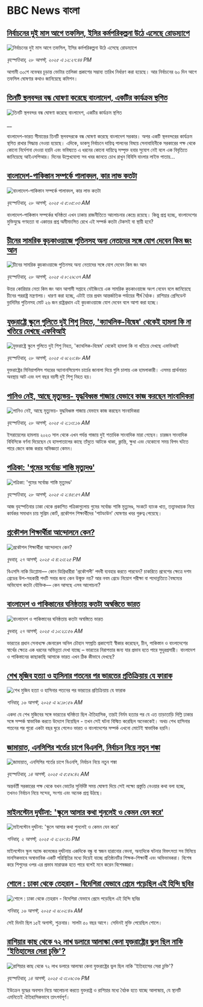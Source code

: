 # BBC News বাংলা## [নির্বাচনের দুই মাস আগে তফসিল, ইসির কর্মপরিকল্পনা উঠে এসেছে রোডম্যাপে](https://www.bbc.com/bengali/articles/c2en0plz782o?at_medium=RSS&at_campaign=rss?at_campaign=githubrss)![নির্বাচনের দুই মাস আগে তফসিল, ইসির কর্মপরিকল্পনা উঠে এসেছে রোডম্যাপে](https://ichef.bbci.co.uk/ace/ws/240/cpsprodpb/5444/live/906a76b0-8403-11f0-9cf6-cbf3e73ce2b9.jpg)_বৃহস্পতিবার, ২৮ আগস্ট, ২০২৫ এ ১২:২৭:৪৪ PM_আগামী ৩০শে নভেম্বর চূড়ান্ত ভোটার তালিকা প্রকাশের সম্ভাব্য তারিখ নির্ধারণ করা হয়েছে। আর নির্বাচনের ৬০ দিন আগে তফসিল ঘোষণার কথাও জানিয়েছে কমিশন।## [তিনটি স্থলবন্দর বন্ধ ঘোষণা করেছে বাংলাদেশ, একটির কার্যক্রম স্থগিত](https://www.bbc.co.uk/bengali/live/c4gj5kjg4w3t?at_medium=RSS&at_campaign=rss?at_campaign=githubrss)![তিনটি স্থলবন্দর বন্ধ ঘোষণা করেছে বাংলাদেশ, একটির কার্যক্রম স্থগিত](https://ichef.bbci.co.uk/ace/standard/240/cpsprodpb/cb42/live/81678570-840a-11f0-9cf6-cbf3e73ce2b9.jpg)__বাংলাদেশ-ভারত সীমান্তের তিনটি স্থলবন্দরকে বন্ধ ঘোষণা করেছে বাংলাদেশ সরকার। অপর একটি স্থলবন্দরের কার্যক্রম স্থগিত রাখার সিদ্ধান্ত নেওয়া হয়েছে। এদিকে, ডাকসু নির্বাচনে দায়িত্ব পালনের বিষয়ে সেনাবাহিনীকে সরকারের পক্ষ থেকে কোনো নির্দেশনা দেওয়া হয়নি এবং ভবিষ্যতে এ ধরনের কোনো দায়িত্বে সম্পৃক্ত হবার সুযোগ নেই বলে এক বিবৃতিতে জানিয়েছে আইএসপিআর। দিনের উল্লেখযোগ্য সব খবর জানতে চোখ রাখুন বিবিসি বাংলার লাইভ পাতায়...## [বাংলাদেশ-পাকিস্তান সম্পর্কে পালাবদল, কার লাভ কতটা](https://www.bbc.com/bengali/articles/cjr1xy75nwxo?at_medium=RSS&at_campaign=rss?at_campaign=githubrss)![বাংলাদেশ-পাকিস্তান সম্পর্কে পালাবদল, কার লাভ কতটা](https://ichef.bbci.co.uk/ace/ws/240/cpsprodpb/a61e/live/d95888c0-8391-11f0-ab3e-bd52082cd0ae.jpg)_বৃহস্পতিবার, ২৮ আগস্ট, ২০২৫ এ ৫:০৫:০৩ AM_বাংলাদেশ-পাকিস্তান সম্পর্কের ঘনিষ্ঠতা এখন ঢাকায় রাজনীতিতে আলোচনার কেন্দ্রে রয়েছে। কিন্তু প্রশ্ন হচ্ছে, বাংলাদেশের মুক্তিযুদ্ধে গণহত্যা বা একাত্তর প্রশ্ন অমীমাংসিত রেখে এই সম্পর্ক কতটা টেকসই বা স্থায়ী হবে?## [চীনের সামরিক কুচকাওয়াজে পুতিনসহ অন্য নেতাদের সঙ্গে যোগ দেবেন কিম জং আন](https://www.bbc.com/bengali/articles/c3dp7r990n1o?at_medium=RSS&at_campaign=rss?at_campaign=githubrss)![চীনের সামরিক কুচকাওয়াজে পুতিনসহ অন্য নেতাদের সঙ্গে যোগ দেবেন কিম জং আন](https://ichef.bbci.co.uk/ace/ws/240/cpsprodpb/4ef0/live/949af310-83d9-11f0-83cc-c5da98c419b8.jpg)_বৃহস্পতিবার, ২৮ আগস্ট, ২০২৫ এ ৮:২৯:৩৭ AM_উত্তর কোরিয়ার নেতা কিম জং আন আগামী সপ্তাহে বেইজিংয়ে এক সামরিক কুচকাওয়াজে অংশ নেবেন বলে জানিয়েছে চীনের পররাষ্ট্র মন্ত্রণালয়। ধারণা করা হচ্ছে, এটাই তার প্রথম আন্তর্জাতিক পর্যায়ের শীর্ষ বৈঠক। রাশিয়ার প্রেসিডেন্ট ভ্লাদিমির পুতিনসহ মোট ২৬ জন রাষ্ট্রপ্রধান এই কুচকাওয়াজে যোগ দেবেন বলে আশা করা হচ্ছে।## [যুক্তরাষ্ট্রে স্কুলে গুলিতে দুই শিশু নিহত, 'ক্যাথলিক-বিদ্বেষ' থেকেই হামলা কি না খতিয়ে দেখছে এফবিআই](https://www.bbc.com/bengali/articles/cewy90gxq8ro?at_medium=RSS&at_campaign=rss?at_campaign=githubrss)![যুক্তরাষ্ট্রে স্কুলে গুলিতে দুই শিশু নিহত, 'ক্যাথলিক-বিদ্বেষ' থেকেই হামলা কি না খতিয়ে দেখছে এফবিআই](https://ichef.bbci.co.uk/ace/ws/240/cpsprodpb/8820/live/d2bd4690-83be-11f0-b385-d380af23fc16.jpg)_বৃহস্পতিবার, ২৮ আগস্ট, ২০২৫ এ ৬:২০:৪৮ AM_যুক্তরাষ্ট্রের মিনিয়াপলিস শহরের অ্যানানসিয়েশন চার্চের জানালা দিয়ে গুলি চালায় এক হামলাকারী। এসময় প্রার্থনারত অবস্থায় আট এবং দশ বছর বয়সী দুই শিশু নিহত হয়।## [পানিও নেই, আছে মৃত্যুভয়- যুদ্ধবিধ্বস্ত গাজায় যেভাবে কাজ করছেন সাংবাদিকরা](https://www.bbc.com/bengali/articles/c2l7q5v9l57o?at_medium=RSS&at_campaign=rss?at_campaign=githubrss)![পানিও নেই, আছে মৃত্যুভয়- যুদ্ধবিধ্বস্ত গাজায় যেভাবে কাজ করছেন সাংবাদিকরা](https://ichef.bbci.co.uk/ace/ws/240/cpsprodpb/a986/live/fc2f50b0-8335-11f0-a34f-318be3fb0481.jpg)_বৃহস্পতিবার, ২৮ আগস্ট, ২০২৫ এ ২:১৩:১৬ AM_ইসরায়েলের হামলায় ২০২৩ সাল থেকে এখন পর্যন্ত গাজায় দুই শতাধিক সাংবাদিক মারা গেছেন। চারজন সাংবাদিক বিবিসিকে বর্ণনা দিয়েছেন যে হাসপাতালের কাছে তাঁবুতে আটকে থাকা, ক্লান্তি, ক্ষুধা এবং যেকোনো সময় বিপদ ঘটতে পারে জেনে কাজ করার অভিজ্ঞতা কেমন।## [পত্রিকা: 'গুমের সর্বোচ্চ শাস্তি মৃত্যুদণ্ড'](https://www.bbc.com/bengali/articles/cm21r3v34pro?at_medium=RSS&at_campaign=rss?at_campaign=githubrss)![পত্রিকা: 'গুমের সর্বোচ্চ শাস্তি মৃত্যুদণ্ড'](https://ichef.bbci.co.uk/ace/ws/240/cpsprodpb/6b2a/live/ea9352b0-83b8-11f0-aaba-17deb02f57ed.jpg)_বৃহস্পতিবার, ২৮ আগস্ট, ২০২৫ এ ২:৪৫:৫৭ AM_আজ বৃহস্পতিবার ঢাকা থেকে প্রকাশিত পত্রিকাগুলোয় গুমের সর্বোচ্চ শাস্তি মৃত্যুদণ্ড, সংকটে ব্যাংক খাত, তত্ত্বাবধায়ক নিয়ে কার্যকর সমাধান চায় সুপ্রিম কোর্ট, প্রকৌশল শিক্ষার্থীদের 'শাটডাউন' ঘোষণার খবর গুরুত্ব পেয়েছে।## [ প্রকৌশল শিক্ষার্থীরা আন্দোলনে কেন?](https://www.bbc.com/bengali/articles/czxpz6vn140o?at_medium=RSS&at_campaign=rss?at_campaign=githubrss)![ প্রকৌশল শিক্ষার্থীরা আন্দোলনে কেন?](https://ichef.bbci.co.uk/ace/ws/240/cpsprodpb/b738/live/25452770-8365-11f0-83cc-c5da98c419b8.jpg)_বুধবার, ২৭ আগস্ট, ২০২৫ এ ৪:২৩:২৫ PM_বিএসসি নাকি ডিপ্লোমা–– কোন ডিগ্রিধারীরা 'প্রকৌশলী' পদবী ব্যবহার করতে পারবেন? চাকরিতে প্রবেশের ক্ষেত্রে দশম গ্রেডের উপ-সহকারী পদটি সবার জন্য কেন উন্মুক্ত নয়? আর নবম গ্রেডে নিয়োগ পরীক্ষা বা পদোন্নতিতে বৈষম্যের অভিযোগ কতটা যৌক্তিক–– কেন আসছে এসব আলোচনা?## [বাংলাদেশ ও পাকিস্তানের ঘনিষ্ঠতায় কতটা অস্বস্তিতে ভারত](https://www.bbc.com/bengali/articles/c3r4047p9jjo?at_medium=RSS&at_campaign=rss?at_campaign=githubrss)![বাংলাদেশ ও পাকিস্তানের ঘনিষ্ঠতায় কতটা অস্বস্তিতে ভারত](https://ichef.bbci.co.uk/ace/ws/240/cpsprodpb/5e69/live/8ae284c0-8279-11f0-83cc-c5da98c419b8.jpg)_বুধবার, ২৭ আগস্ট, ২০২৫ এ ১০:২১:৫৬ AM_ভারতের প্রধান সেনাধ্যক্ষ জেনারেল অনিল চৌহান সম্প্রতি প্রকাশ্যেই স্বীকার করেছেন, চীন, পাকিস্তান ও বাংলাদেশের স্বার্থের ক্ষেত্রে এক ধরনের অভিন্নতা দেখা যাচ্ছে – ভারতের নিরাপত্তার জন্য যার প্রভাব হতে পারে সুদূরপ্রসারী। বাংলাদেশ ও পাকিস্তানের কাছাকাছি আসাকে ভারত এখন ঠিক কীভাবে দেখছে?## [শেখ মুজিব হত্যা ও হাসিনার পতনের পর ভারতের প্রতিক্রিয়ায় যে ফারাক](https://www.bbc.com/bengali/articles/cly39465d10o?at_medium=RSS&at_campaign=rss?at_campaign=githubrss)![শেখ মুজিব হত্যা ও হাসিনার পতনের পর ভারতের প্রতিক্রিয়ায় যে ফারাক](https://ichef.bbci.co.uk/ace/ws/240/cpsprodpb/473f/live/567ab140-7855-11f0-8071-1788c7e8ae0e.jpg)_শনিবার, ১৬ আগস্ট, ২০২৫ এ ৯:১৮:৫৯ AM_একদা যে শেখ মুজিবের সঙ্গে ভারতের ঘনিষ্ঠতা ছিল ঐতিহাসিক, তারই নির্মম হত্যার পর যে এত তাড়াতাড়ি দিল্লি ঢাকার সঙ্গে সম্পর্ক স্বাভাবিক করতে উদ্যোগ নিয়েছিল - তখন সেই ঘটনা বিস্মিত করেছিল অনেককেই। অথচ শেখ হাসিনার পতনের পর পুরো একটা বছর ঘুরে গেলেও ভারত ও বাংলাদেশের সম্পর্ক এখনো মোটেই স্বাভাবিক হয়নি।## [জামায়াত, এনসিপির শর্তের চাপে বিএনপি, নির্বাচন নিয়ে নতুন শঙ্কা ](https://www.bbc.com/bengali/articles/cgjyd701vwgo?at_medium=RSS&at_campaign=rss?at_campaign=githubrss)![জামায়াত, এনসিপির শর্তের চাপে বিএনপি, নির্বাচন নিয়ে নতুন শঙ্কা ](https://ichef.bbci.co.uk/ace/ws/240/cpsprodpb/6c32/live/ba7784d0-78a4-11f0-a975-cb151ca452f4.jpg)_বৃহস্পতিবার, ১৪ আগস্ট, ২০২৫ এ ৫:৫৯:৪২ AM_অন্তর্বর্তী সরকারের পক্ষ থেকে যখন ভোটের সুনির্দিষ্ট সময় ঘোষণা দিয়ে সেই লক্ষ্যে প্রস্তুতি নেওয়ার কথা বলা হচ্ছে, তখনও নির্বাচন নিয়ে সন্দেহ, সংশয় এবং অনেক প্রশ্ন উঠছে।## [মাইলস্টোন দুর্ঘটনা: 'স্কুলে আসার কথা শুনলেই ও কেমন যেন করে'](https://www.bbc.com/bengali/articles/cz0ylyd50k3o?at_medium=RSS&at_campaign=rss?at_campaign=githubrss)![মাইলস্টোন দুর্ঘটনা: 'স্কুলে আসার কথা শুনলেই ও কেমন যেন করে'](https://ichef.bbci.co.uk/ace/ws/240/cpsprodpb/b1a9/live/559e9ab0-6fa5-11f0-8dbd-f3d32ebd3327.png)_শনিবার, ২ আগস্ট, ২০২৫ এ ২:২৮:৪১ PM_মাইলস্টোন স্কুল অ্যান্ড কলেজের দুর্ঘটনায় একদিকে বন্ধু বা স্বজন হারানোর বেদনা, অন্যদিকে ঘটনার বিভৎসতা সব মিলিয়ে মানসিকভাবে অস্বাভাবিক একটি পরিস্থিতির মধ্যে দিয়েই যাচ্ছে প্রতিষ্ঠানটির শিক্ষক-শিক্ষার্থী এবং অভিভাবকরা। বিশেষ করে শিশুদের ওপর এর প্রভাব মারাত্মক হতে পারে বলেই মনে করেন বিশেষজ্ঞরা।## [শোলে : ঢাকা থেকে তেহরান - বিদেশিরা যেভাবে প্রেমে পড়েছিল এই হিন্দি ছবির](https://www.bbc.com/bengali/articles/cly73ww3wyxo?at_medium=RSS&at_campaign=rss?at_campaign=githubrss)![শোলে : ঢাকা থেকে তেহরান - বিদেশিরা যেভাবে প্রেমে পড়েছিল এই হিন্দি ছবির](https://ichef.bbci.co.uk/ace/ws/240/cpsprodpb/22a4/live/5b2e4060-79d8-11f0-83cc-c5da98c419b8.jpg)_শনিবার, ১৬ আগস্ট, ২০২৫ এ ৬:০২:৪৯ AM_সেই দিনটা ছিল ১৫ই অগাস্ট, শুক্রবার। সালটা ৫০ বছর আগে। সেদিনই মুক্তি পেয়েছিল শোলে।## [রাশিয়ার কাছ থেকে ৭২ লাখ ডলারে আলাস্কা কেনা যুক্তরাষ্ট্রের ভুল ছিল নাকি 'ইতিহাসের সেরা চুক্তি'?](https://www.bbc.com/bengali/articles/c2kzpq131nzo?at_medium=RSS&at_campaign=rss?at_campaign=githubrss)![রাশিয়ার কাছ থেকে ৭২ লাখ ডলারে আলাস্কা কেনা যুক্তরাষ্ট্রের ভুল ছিল নাকি 'ইতিহাসের সেরা চুক্তি'?](https://ichef.bbci.co.uk/ace/ws/240/cpsprodpb/72b4/live/8b981eb0-78ed-11f0-8071-1788c7e8ae0e.jpg)_বৃহস্পতিবার, ১৪ আগস্ট, ২০২৫ এ ৩:০৯:৩৬ PM_ইউক্রেন যুদ্ধের অবসান নিয়ে আলোচনা করতে যুক্তরাষ্ট্র ও রাশিয়ার মধ্যে বৈঠক হতে যাচ্ছে আলাস্কায়, যে স্থানটি এমনিতেই ঐতিহাসিকভাবে তাৎপর্যপূর্ণ।